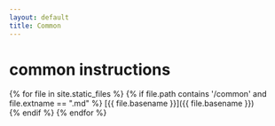 ```yaml
---
layout: default
title: Common
---
```


# common instructions

{% for file in site.static_files %}
  {% if file.path contains '/common' and file.extname == ".md" %}
[{{ file.basename }}]({{ file.basename }})  
  {% endif %}
{% endfor %}
